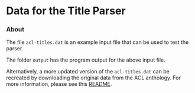 
# Data for the Title Parser

### About

The file `acl-titles.dat` is an example input file that can be used to test the parser.

The folder `output` has the program output for the above input file.

Alternatively, a more updated version of the `acl-titles.dat` can be recreated by downloading the original data from the ACL anthology. For more information, please see this [README](https://github.com/jd-coderepos/cl-titles-parser/tree/master/data#readme). 

